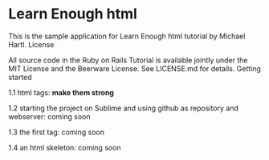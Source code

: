<h1>Learn Enough html</h1>
This is the sample application for
Learn Enough html tutorial
by Michael Hartl.
License

All source code in the Ruby on Rails Tutorial
is available jointly under the MIT License and the Beerware License. See
LICENSE.md for details.
Getting started

1.1 html tags:
<strong>make them strong</strong>

1.2 starting the project on Sublime and using github as repository and webserver:
coming soon

1.3 the first tag:
coming soon

1.4 an html skeleton:
coming soon